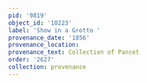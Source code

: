 ```yaml
---
pid: '9819'
object_id: '10223'
label: 'Show in a Grotto '
provenance_date: '1856'
provenance_location:
provenance_text: Collection of Pancet
order: '2627'
collection: provenance
---
```

